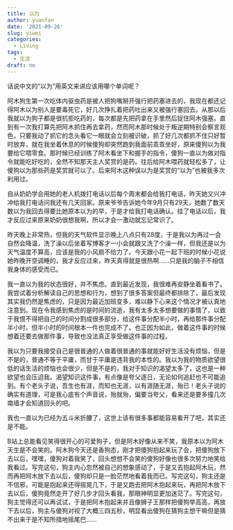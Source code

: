 ```yaml
---
title: 以为
author: yuanfan
date: '2021-09-26'
slug: yiwei
categories:
  - Living
tags:
  - 生活
draft: no
---
```


话说中文的“以为”用英文来讲应该用哪个单词呢？

<!--more-->

阿木狗生第一次吃体内驱虫药是被人把狗嘴掰开强行把药塞进去的，我现在都还记得阿木以为别人是要毒死它，好几次挣扎着把药吐出来又被强行塞回去。从那以后我就以为狗子都是很抗拒吃药的，每次都是先把药拿在手里然后捉住阿木强塞。直到有一次我打算先把阿木抓住再去拿药，然而阿木那时候处于叛逆期特别会察言观色，只要我动了抓它的念头看它一眼就会立刻被识破，抓了好几次都抓不住只好暂时放弃，就在我坐着休息的时候傻狗却突然跑到我面前乖乖坐好，原来傻狗以为我要给它喂零食。那时候已经训练了阿木看坐下和握手的指令，傻狗一直以为做对指令就能吃好吃的，全然不知那天主人奖赏的是药。往后给阿木喂药就轻松多了，让傻狗以为那些药是奖赏就可以了。后来阿木这种误以为是奖赏的“以为”也被我多次利用过。

自从奶奶学会用她的老人机拨打电话以后每个周末都会给我打电话，昨天她又兴冲冲给我打电话问我还有几天回家。原来爷爷告诉她今年9月只有29天，她数了数天数以为我回去得要比她原本以为的早，于是才给我打电话确认。挂了电话以后，我才反应过来原来奶奶很想我啊，所以才会一激动就忘记常识了。

昨天晚上非常热，但我的天气软件显示晚上八点只有28度，于是我以为再过一会自然会降温，洗了澡以后坐着写博客才一小会就跟又洗了个澡一样，但我还是以为天气温度不算高，应该是我的小风扇不给力了。今天跟小花一起下班的时候小花说她昨晚开空调睡的，我才反应过来，昨天真得就是很热啊……只是我的脑子不相信我身体的感受而已。

我一直以为我的状态很好，并不焦虑。直到最近发现，我很难再安静坐着看书了。我尝试着分析解读自己的思想和行为，想到了很多答案但最终都排除了，最后发现其实我仍然是焦虑的，只是因为最近加班变多，难以静下心来这个情况才被认真地注意到。现在令我感到焦虑的是时间的流逝，我有太多太多想要做的事情了，以致于我恨不得把自己的时间分割成很多部分，给这件事分配半小时，再给那件事分配半小时，但半小时的时间根本一件也完成不了。也正因为如此，做着这件事的时候想着还要去做那件事，导致也没法真正享受做这件事的过程。

我以为只要我接受自己是很普通的人做着很普通的事就能好好生活没有烦恼，但是不是的，普通不等于平庸，而甘于平庸是违背我的本性的。我以为我的物质欲望很低的话生活的烦恼也会很少，但是不是的，我对于知识的渴望太多了，这也是一种欲望也会压迫我。渴望知识这件事，有点像是夸父逐日，无论如何追赶也不可能追到。有个老头子说，吾生也有涯，而知也无涯，以有涯随无涯，殆已！老头子说的确实有道理，可是我心底有个声音说，殆就殆，偏要当夸父，看来还是要多撞几次南墙才会知道回头的吧。

我也一直以为已经为五斗米折腰了，这世上该有很多事都能容易看开了吧，其实还是不能。

B站上总能看见笑得很开心的可爱狗子，但是阿木好像从来不笑，我原本以为阿木天生是不会笑的。阿木狗今天还是香狗态，刚才把傻狗抱起来玩了会，把傻狗放下去以后，嘿嘿，傻狗对着我笑了，回头想想不会笑的傻狗好像也很多次努力地笑给我看过。写完这句，狗主内心忽然被自己的想象感动了，于是又去抱起阿木玩，然而再把阿木放下去以后，傻狗却只是一脸茫然地看着我而已。写完这句，狗主还是不信邪，可能是抱起来还得摇晃几下，于是又跑去把阿木抱起来玩，再把阿木放下去以后，傻狗竟然走开了好几步才回头看我，那眼神明显更加迷茫了。写完这句，狗主觉得还可以再试试，于是把阿木抱起来并且像狮子王那样把傻狗举高高，再放下去以后，狗主与傻狗对视了大概三四五秒，明显看出傻狗在猜狗主想干嘛但是猜不出来于是不知所措地摇尾巴……

